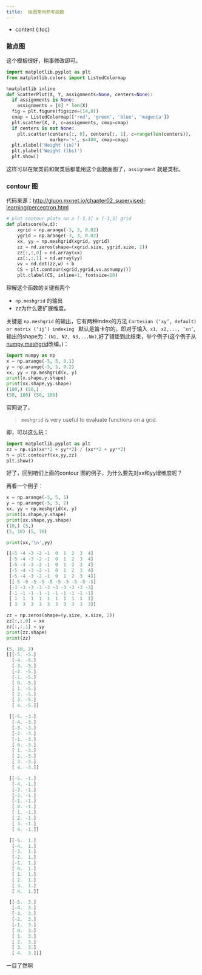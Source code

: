 ```yaml
---
title:  绘图常用参考函数
---
```



* content
{:toc}


### 散点图
这个模板很好，稍事修改即可。
```py
import matplotlib.pyplot as plt
from matplotlib.colors import ListedColormap

%matplotlib inline
def ScatterPlot(X, Y, assignments=None, centers=None):
  if assignments is None:
    assignments = [0] * len(X)
  fig = plt.figure(figsize=(14,8))
  cmap = ListedColormap(['red', 'green', 'blue', 'magenta'])
  plt.scatter(X, Y, c=assignments, cmap=cmap)
  if centers is not None:
    plt.scatter(centers[:, 0], centers[:, 1], c=range(len(centers)), 
                marker='+', s=400, cmap=cmap)  
  plt.xlabel('Height (in)')
  plt.ylabel('Weight (lbs)')
  plt.show()
```

这样可以在聚类前和聚类后都能用这个函数画图了，`assignment` 就是类标。

### contour 图
代码来源：http://gluon.mxnet.io/chapter02_supervised-learning/perceptron.html
```python
# plot contour plots on a [-3,3] x [-3,3] grid
def plotscore(w,d):
    xgrid = np.arange(-3, 3, 0.02)
    ygrid = np.arange(-3, 3, 0.02)
    xx, yy = np.meshgrid(xgrid, ygrid)
    zz = nd.zeros(shape=(xgrid.size, ygrid.size, 2))
    zz[:,:,0] = nd.array(xx)
    zz[:,:,1] = nd.array(yy)
    vv = nd.dot(zz,w) + b
    CS = plt.contour(xgrid,ygrid,vv.asnumpy())
    plt.clabel(CS, inline=1, fontsize=10)
```

理解这个函数的关键有两个
* `np.meshgrid` 的输出
* zz为什么要扩展维度。

关键是 `np.meshgrid` 的输出，它有两种index的方法 `Cartesian (‘xy’, default) or matrix (‘ij’) indexing `
默认是笛卡尔的，即对于输入` x1, x2,..., ‘xn’`,输出的shape为：`(N1, N2, N3,...Nn)`,好了铺垫到此结束，举个例子(这个例子从 [numpy.meshgrid](https://docs.scipy.org/doc/numpy/reference/generated/numpy.meshgrid.html)改编。)：
```python
import numpy as np
x = np.arange(-5, 5, 0.1)
y = np.arange(-5, 5, 0.2)
xx, yy = np.meshgrid(x, y)
print(x.shape,y.shape)
print(xx.shape,yy.shape)
(100,) (50,)
(50, 100) (50, 100)
```
官网说了，
>`meshgrid` is very useful to evaluate functions on a grid.

即，可以这么玩：
```python
import matplotlib.pyplot as plt
zz = np.sin(xx**2 + yy**2) / (xx**2 + yy**2)
h = plt.contourf(xx,yy,zz)
plt.show()
```

好了，回到咱们上面的contour 图的例子，为什么要先对xx和yy增维度呢？

再看一个例子：

```python
x = np.arange(-5, 5, 1)
y = np.arange(-5, 5, 2)
xx, yy = np.meshgrid(x, y)
print(x.shape,y.shape)
print(xx.shape,yy.shape)
(10,) (5,)
(5, 10) (5, 10)

print(xx,'\n',yy)

[[-5 -4 -3 -2 -1  0  1  2  3  4]
 [-5 -4 -3 -2 -1  0  1  2  3  4]
 [-5 -4 -3 -2 -1  0  1  2  3  4]
 [-5 -4 -3 -2 -1  0  1  2  3  4]
 [-5 -4 -3 -2 -1  0  1  2  3  4]] 
 [[-5 -5 -5 -5 -5 -5 -5 -5 -5 -5]
 [-3 -3 -3 -3 -3 -3 -3 -3 -3 -3]
 [-1 -1 -1 -1 -1 -1 -1 -1 -1 -1]
 [ 1  1  1  1  1  1  1  1  1  1]
 [ 3  3  3  3  3  3  3  3  3  3]]

zz = np.zeros(shape=(y.size, x.size, 2))
zz[:,:,0] = xx
zz[:,:,1] = yy
print(zz.shape)
print(zz)

(5, 10, 2)
[[[-5. -5.]
  [-4. -5.]
  [-3. -5.]
  [-2. -5.]
  [-1. -5.]
  [ 0. -5.]
  [ 1. -5.]
  [ 2. -5.]
  [ 3. -5.]
  [ 4. -5.]]

 [[-5. -3.]
  [-4. -3.]
  [-3. -3.]
  [-2. -3.]
  [-1. -3.]
  [ 0. -3.]
  [ 1. -3.]
  [ 2. -3.]
  [ 3. -3.]
  [ 4. -3.]]

 [[-5. -1.]
  [-4. -1.]
  [-3. -1.]
  [-2. -1.]
  [-1. -1.]
  [ 0. -1.]
  [ 1. -1.]
  [ 2. -1.]
  [ 3. -1.]
  [ 4. -1.]]

 [[-5.  1.]
  [-4.  1.]
  [-3.  1.]
  [-2.  1.]
  [-1.  1.]
  [ 0.  1.]
  [ 1.  1.]
  [ 2.  1.]
  [ 3.  1.]
  [ 4.  1.]]

 [[-5.  3.]
  [-4.  3.]
  [-3.  3.]
  [-2.  3.]
  [-1.  3.]
  [ 0.  3.]
  [ 1.  3.]
  [ 2.  3.]
  [ 3.  3.]
  [ 4.  3.]]]
```
一目了然啊
